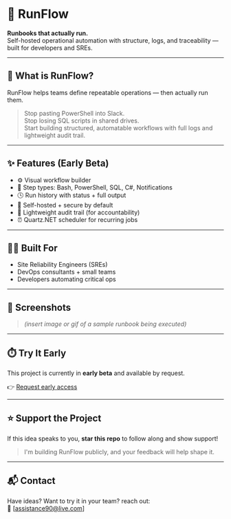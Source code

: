 # 🧠 RunFlow

**Runbooks that actually run.**  
Self-hosted operational automation with structure, logs, and traceability — built for developers and SREs.

---

## 🚀 What is RunFlow?

RunFlow helps teams define repeatable operations — then actually run them.

> Stop pasting PowerShell into Slack.  
> Stop losing SQL scripts in shared drives.  
> Start building structured, automatable workflows with full logs and lightweight audit trail.

---

## ✨ Features (Early Beta)

- ⚙️ Visual workflow builder
- 🧩 Step types: Bash, PowerShell, SQL, C#, Notifications
- 🕓 Run history with status + full output
- 🔐 Self-hosted + secure by default
- 📜 Lightweight audit trail (for accountability)
- ⏰ Quartz.NET scheduler for recurring jobs

---

## 🧑‍💻 Built For

- Site Reliability Engineers (SREs)
- DevOps consultants + small teams
- Developers automating critical ops

---

## 📸 Screenshots

> _(insert image or gif of a sample runbook being executed)_

---

## ⏱️ Try It Early

This project is currently in **early beta** and available by request.

👉 [Request early access](https://docs.google.com/forms/d/e/1FAIpQLSdbXm7TO6Vo9gjkIzFZOonoRVbz_YZ0xDWAKyG95MFzj5RWvQ/viewform?usp=header)  

---

## ⭐ Support the Project

If this idea speaks to you, **star this repo** to follow along and show support!

> I'm building RunFlow publicly, and your feedback will help shape it.

---

## 📬 Contact

Have ideas? Want to try it in your team? reach out:  
📧 [assistance90@live.com]
